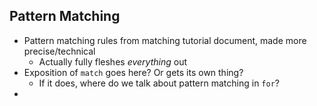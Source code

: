## Pattern Matching

- Pattern matching rules from matching tutorial document, made more precise/technical
  - Actually fully fleshes *everything* out
- Exposition of `match` goes here? Or gets its own thing?
  - If it does, where do we talk about pattern matching in `for`?
- 
